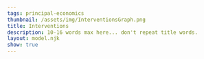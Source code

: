 ```yaml
---
tags: principal-economics
thumbnail: /assets/img/InterventionsGraph.png
title: Interventions
description: 10-16 words max here... don't repeat title words.
layout: model.njk
show: true
---
```

<script defer>
const myCalculator = new EconVision();

myCalculator.setGraphs({
    "idDiv": "InterventionsGraph",
    "height": "650px",
    "width": "100",
    "copy": true,
    "left": -25,
    "right": 140,
    "bottom": -15,
    "top": 80,
    "showGrid": false,
    "expressions": false,
    "keypad": false,
    "zoomFit": true,
    "settingsMenu": false,
    "showXAxis": true,
    "showYAxis": true,
    "xAxisLabel": "Q(units)       ",
    "yAxisLabel": "P($)"
});

//Select Option
myCalculator.addSelectInput({ idDiv: "SurplusSelectInput", title: "Type of Intervention", hideAllTitle: "No Intervention", hasSize: true, item: "Quota", listGroup: ["QuotaQSlider", "QuotaQLabel", "QuotaSPDashedX", "QuotaSPDashedDemandY", "QuotaSPDashedSupplyY", "QuotaPriceDemand", "PriceQuotaSupplyRound", "QuotaPriceSupply", "ShadedCSPlusQuota", "ShadedPSPlusQuota", "QuotaDWL", "QuotaDWLSwitch"], listGraphs: [0] });
myCalculator.addSelectInput({ idDiv: "SurplusSelectInput", title: "Type of Intervention", hideAllTitle: "No Intervention", hasSize: true, item: "Price Ceiling", listGroup: ["PriceCeilingSlider", "PriceCeillingLabel", "QuantityCeillingLabel", "MCPriceCeiling", "PriceCeilingDashedX", "PriceCeilingDashedY", "ShadedCSPlusPriceCeiling", "ShadedPSPlusPriceCeiling", "PriceCeilingDWL", "PriceCeilingDWLSwitch"], listGraphs: [0] });
myCalculator.addSelectInput({ idDiv: "SurplusSelectInput", title: "Type of Intervention", hideAllTitle: "No Intervention", hasSize: true, item: "Per Unit Tax", listGroup: ["TaxPerUnitSlider", "TaxPriceSupplyLabel", "TaxPriceDemandLabel", "TaxQuantatityLabel", "TaxDashedX", "TaxDashedDemandY", "TaxDashedSupplyY", "ShadedTaxCS", "ShadedTaxPS", "ShadedTaxDWL", "ShadedTaxGS", "TaxDWL", "TaxDWLSwitch"], listGraphs: [0] });
myCalculator.addSelectInput({ idDiv: "SurplusSelectInput", title: "Type of Intervention", hideAllTitle: "No Intervention", hasSize: true, item: "Per Unit Subsidy", listGroup: ["subPerUnitSlider", "subPriceSupplyLabel", "subPriceDemandLabel", "subQuantatityLabel", "subDashedX", "subDashedDemandY", "subDashedSupplyY", "ShadedsubCS", "ShadedsubPS", "ShadedsubDWL", "ShadedsubGS", "ShadedExpGS", "ShadedExpGSSwitch", 'SubsidyDWLSwitch'], listGraphs: [0] });



//Price Function
myCalculator.addExpression({ 'idDiv': 'PFunction', 'latex': "f_{p}\\left(Q\\right)=60-0.5Q\\left\\{Q\\ge0\\right\\}", 'color': '#a21caf', 'hidden': false, 'listGraphs': [0] });
//MC
myCalculator.addExpression({ 'idDiv': 'MCFunction', 'latex': "f_{mc}\\left(Q\\right)=\\frac{Q}{2}\\left\\{Q\\ge0\\right\\}", 'color': '#6d28d9', 'hidden': false, 'listGraphs': [0] });

//P~MC
myCalculator.addExpression({ idDiv: "PMCQOptimal", latex: "f_{p}\\left(Q_{opt}\\right)\\sim f_{mc}\\left(Q_{opt}\\right)", listGraphs: [0] });
myCalculator.addExpression({ idDiv: "PriceOptimal", latex: "P_{opt}=f_{p}\\left(Q_{opt}\\right)", listGraphs: [0] });

//Optimal Supply&Demand
myCalculator.addExpression({ idDiv: "OptimalQ", latex: "x=Q_{opt}\\left\\{0<y<P_{opt}\\right\\}", color: '#475569', lineStyle: Desmos.Styles.DASHED, lineWidth: "0.9", listGraphs: [0] });
myCalculator.addExpression({ idDiv: "OptimalP", latex: "y=P_{opt}\\left\\{0<x<Q_{opt}\\right\\}", color: '#475569', lineStyle: Desmos.Styles.DASHED, lineWidth: "0.9", listGraphs: [0] });
myCalculator.addLabel({ 'idDiv': 'OptimalQlabel', 'latex': "(0, P_{opt})", 'label': '`P_m`: ${P_{opt}}', 'color': '#475569', 'pointStyle': Desmos.Styles.POINT, 'labelOrientation': Desmos.LabelOrientations.LEFT, 'showLabel': true, 'listGraphs': [0] });
myCalculator.addLabel({ 'idDiv': 'OptimalPlabel', 'latex': "(Q_{opt}, 0)", 'label': '`Q_m`: ${Q_{opt}}', 'color': '#475569', 'pointStyle': Desmos.Styles.POINT, 'labelOrientation': Desmos.LabelOrientations.BELOW, 'showLabel': true, 'listGraphs': [0] });

//Quota
myCalculator.addSliderInput({ idDiv: "QuotaQSlider", title: "Quota", latex: "Q_{q}", min: 0, max: 'Q_{opt}', step: 1, defaultValue: 30, listGraphs: [0] });
myCalculator.addLabel({ idDiv: 'QuotaQLabel', latex: '\\left(Q_{q},0\\right)', color: '#be123c', label: 'Quota: ${Q_q}', dragMode: Desmos.DragModes.X, labelOrientation: Desmos.LabelOrientations.BELOW, listGraphs: [0] });
myCalculator.addExpression({ idDiv: "PriceQuotaDemand", latex: "P_{qD}=f_{p}\\left(Q_{q}\\right)", hidden: true, listGraphs: [0] });
myCalculator.addExpression({ idDiv: "PriceQuotaSupply", latex: "P_{qS}=f_{mc}\\left(Q_{q}\\right)", hidden: true, listGraphs: [0] });
myCalculator.addExpression({ idDiv: "QuotaSPDashedX", latex: "x=Q_{q}\\left\\{0<y<P_{qD}\\right\\}", color: '#be123c', lineStyle: Desmos.Styles.DASHED, lineWidth: "0.9", listGraphs: [0] });
myCalculator.addExpression({ idDiv: "QuotaSPDashedDemandY", latex: "y=P_{qD}\\left\\{0<x<Q_{q}\\right\\}", color: '#be123c', lineStyle: Desmos.Styles.DASHED, lineWidth: "0.9", listGraphs: [0] });
myCalculator.addExpression({ idDiv: "QuotaSPDashedSupplyY", latex: "y=P_{qS}\\left\\{0<x<Q_{q}\\right\\}", color: '#be123c', lineStyle: Desmos.Styles.DASHED, lineWidth: "0.9", listGraphs: [0] });
myCalculator.addExpression({ idDiv: "PriceQuotaDemandRound", hidden: true, latex: "P_{qD2}=\\frac{\\operatorname{round}\\left(P_{qD}\\cdot100\\right)}{100}", color: 'gray', listGraphs: [0] });
myCalculator.addLabel({ idDiv: 'QuotaPriceDemand', hidden: true, latex: '\\left(0,P_{qD}\\right)', color: '#be123c', label: '${P_qD2}', labelOrientation: Desmos.LabelOrientations.LEFT, listGraphs: [0] });
myCalculator.addExpression({ idDiv: "PriceQuotaSupplyRound", hidden: true, latex: "P_{qS2}=\\frac{\\operatorname{round}\\left(P_{qS}\\cdot100\\right)}{100}", color: 'gray', listGraphs: [0] });
myCalculator.addLabel({ idDiv: 'QuotaPriceSupply', latex: '\\left(0,P_{qS}\\right)', color: '#be123c', label: '${P_qS2}', labelOrientation: Desmos.LabelOrientations.LEFT, listGraphs: [0] });
myCalculator.addExpression({ idDiv: "TotalConsumerSPFunc", latex: "f_{tCS}\\left(x\\right)=\\left\\{0\\le x\\le Q_{q}:f'_{p}\\left(x\\right)x+f_{p}\\left(0\\right)\\right\\}", color: 'gray', hidden: true, listGraphs: [0] });
myCalculator.addExpression({ idDiv: "ShadedCSPlusQuota", latex: "P_{qD}\\le y\\le f_{tCS}\\left(x\\right)", color: '#16a34a', lineStyle: Desmos.Styles.DASHED, lineWidth: "0", listGraphs: [0] });
myCalculator.addExpression({ idDiv: "TotalProducerSPFunc", latex: "f_{tPS}\\left(x\\right)=\\left\\{0\\le x\\le Q_{q}:f'_{mc}\\left(x\\right)x+f_{mc}\\left(0\\right)\\right\\}", color: 'gray', hidden: true, listGraphs: [0] });
myCalculator.addExpression({ idDiv: "ShadedPSPlusQuota", hidden: false, latex: "f_{tPS}\\left(x\\right)\\le y\\le P\\ _{qD}", color: '#0284c7', lineStyle: Desmos.Styles.DASHED, lineWidth: "0", listGraphs: [0] });
myCalculator.addExpression({ idDiv: "QuotaDWL", latex: "\\operatorname{polygon} \\left(\\left(Q_{q},P_{qD2}\\right),\\left(Q_{q},P_{qS}\\right),\\left(Q_{opt},P_{opt}\\right)\\right)", color: '#e11d48', hidden: false, lineStyle: Desmos.Styles.DASHED, lineWidth: "0", listGraphs: [0] });
myCalculator.addSwitchInput({'idDiv':'QuotaDWLSwitch','title':'Display Deadweight Loss', isInitiallyChecked: true, 'idDivs':["QuotaDWL"],'listGraphs':[0]});

//Price Ceiling
myCalculator.addSliderInput({ idDiv: "PriceCeilingSlider", title: "Price Ceiling", latex: "P_{ceiling}", min: 'f_{mc}\\left(0\\right)', max: 'P_{opt}', step: 1, defaultValue: 12, listGraphs: [0] });
myCalculator.addLabel({ idDiv: 'PriceCeillingLabel', latex: '\\left(0,P_{ceiling}\\right)', color: '#be123c', label: 'Ceiling: ${P_ceiling}', dragMode: Desmos.DragModes.Y, labelOrientation: Desmos.LabelOrientations.LEFT, listGraphs: [0] });
myCalculator.addLabel({ idDiv: 'QuantityCeillingLabel', latex: '\\left(Q_{ceiling},0\\right)', color: '#be123c', label: '${Q_ceiling}', labelOrientation: Desmos.LabelOrientations.BELOW, listGraphs: [0] });
myCalculator.addExpression({ idDiv: "MCPriceCeiling", latex: "f_{mc}\\left(Q_{ceiling}\\right)\\sim P_{ceiling}", color: '#be123c', listGraphs: [0] });
myCalculator.addExpression({ idDiv: "PriceCeilingDashedX", latex: "x=Q_{ceiling}\\left\\{0<y<f_{p}\\left(Q_{ceiling}\\right)\\right\\}", color: '#be123c', lineStyle: Desmos.Styles.DASHED, lineWidth: "0.9", listGraphs: [0] });
myCalculator.addExpression({ idDiv: "PriceCeilingDashedY", latex: "y=P_{ceiling}\\left\\{0<x<Q_{ceiling}\\right\\}", color: '#be123c', lineStyle: Desmos.Styles.DASHED, lineWidth: "0.9", listGraphs: [0] });
myCalculator.addExpression({ idDiv: "PriceCeilingDemandFun", latex: "f_{tcCS}\\left(x\\right)=\\left\\{0\\le x\\le Q_{ceiling}:f_{p}'\\left(x\\right)x+f_{p}\\left(0\\right)\\right\\}", hidden: true, listGraphs: [0] });
myCalculator.addExpression({ idDiv: "ShadedCSPlusPriceCeiling", latex: "P_{ceiling}\\le y\\le f_{tcCS}\\left(x\\right)", color: '#16a34a', lineStyle: Desmos.Styles.DASHED, lineWidth: "0", listGraphs: [0] });
myCalculator.addExpression({ idDiv: "PriceCeilingSupplyFun", latex: "f_{tcPS}\\left(x\\right)=\\left\\{0\\le x\\le Q_{ceiling}:f'_{mc}\\left(x\\right)x+f_{mc}\\left(0\\right)\\right\\}", hidden: true, listGraphs: [0] });
myCalculator.addExpression({ idDiv: "ShadedPSPlusPriceCeiling", latex: "f_{tcPS}\\left(x\\right)\\le y\\le P_{ceiling}", color: '#0284c7', lineStyle: Desmos.Styles.DASHED, lineWidth: "0", listGraphs: [0] });
myCalculator.addExpression({ idDiv: "PriceCeilingDWL", latex: "\\operatorname{polygon} \\left(\\left(Q_{ceiling},P_{ceiling}\\right),\\left(Q_{ceiling},f_{p}\\left(Q_{ceiling}\\right)\\right),\\left(Q_{opt},P_{opt}\\right)\\right)", color: '#e11d48', hidden: false, lineStyle: Desmos.Styles.DASHED, lineWidth: "0", listGraphs: [0] });
myCalculator.addSwitchInput({'idDiv':'PriceCeilingDWLSwitch','title':'Display Deadweight Loss', isInitiallyChecked: true, 'idDivs':["PriceCeilingDWL"],'listGraphs':[0]});


//Tax
myCalculator.addSliderInput({ idDiv: "TaxPerUnitSlider", title: "Tax", latex: "P_{tax}", min: 0, max: '60', step: 1, defaultValue: 10, listGraphs: [0] });
myCalculator.addExpression({ idDiv: "TaxInverseSupply", latex: "g_{s}\\left(P\\right)=f_{mc}\\left(P\\right)+P_{tax}", color: '#6042a6', hidden: true, listGraphs: [0] });
myCalculator.addExpression({ idDiv: "TaxInverseDemand", latex: "g_{d}\\left(P\\right)=f_{p}\\left(P\\right)", color: '#6042a6', hidden: true, listGraphs: [0] });
myCalculator.addExpression({ idDiv: "TaxComputeOptimalQ", latex: "g_{s}\\left(Q_{sopt}\\right)\\sim g_{d}\\left(Q_{sopt}\\right)", color: '#6042a6', hidden: true, listGraphs: [0] });
myCalculator.addExpression({ idDiv: "TaxComputeOptimalQ2", latex: "Q_{sopt2}=\\operatorname{round}\\left(Q_{sopt},2\\right)", color: '#6042a6', hidden: true, listGraphs: [0] });
myCalculator.addExpression({ idDiv: "TaxComputePriceDemand", latex: "p_{dtax}=g_{d}\\left(Q_{sopt}\\right)", color: '#6042a6', hidden: true, listGraphs: [0] });
myCalculator.addExpression({ idDiv: "TaxComputePriceDemand2", latex: "p_{dtax2}=\\frac{\\operatorname{round}\\left(p_{dtax}\\cdot10^{2}\\right)}{10^{2}}", color: '#6042a6', hidden: true, listGraphs: [0] });
myCalculator.addExpression({ idDiv: "TaxComputePriceSupply", latex: "p_{stax}=p_{dtax}-P_{tax}", color: '#6042a6', hidden: true, listGraphs: [0] });
myCalculator.addExpression({ idDiv: "TaxComputePriceSupply2", latex: "p_{stax2}=\\frac{\\operatorname{round}\\left(p_{stax}\\cdot10^{2}\\right)}{10^{2}}", color: '#6042a6', hidden: true, listGraphs: [0] });
myCalculator.addLabel({ idDiv: 'TaxPriceSupplyLabel', latex: '\\left(0,p_{stax}\\right)', color: '#be123c', label: '`P_{S}`= ${p_{stax2}}', dragMode: Desmos.DragModes.Y, labelOrientation: Desmos.LabelOrientations.LEFT, listGraphs: [0] });
myCalculator.addLabel({ idDiv: 'TaxPriceDemandLabel', latex: '\\left(0,p_{dtax}\\right)', color: '#be123c', label: '`P_{D}`= ${p_{dtax2}}', dragMode: Desmos.DragModes.Y, labelOrientation: Desmos.LabelOrientations.LEFT, listGraphs: [0] });
myCalculator.addLabel({ idDiv: 'TaxQuantatityLabel', latex: '\\left(Q_{sopt},0\\right)', color: '#be123c', label: '${Q_{sopt2}}', dragMode: Desmos.DragModes.X, labelOrientation: Desmos.LabelOrientations.BELOW, listGraphs: [0] });
myCalculator.addExpression({ idDiv: "TaxDashedX", latex: "x=Q_{sopt}\\left\\{0<y<p_{dtax}\\right\\}", color: '#be123c', lineStyle: Desmos.Styles.DASHED, lineWidth: "0.9", listGraphs: [0] });
myCalculator.addExpression({ idDiv: "TaxDashedDemandY", latex: "y=p_{dtax}\\left\\{0<x<Q_{sopt}\\right\\}", color: '#be123c', lineStyle: Desmos.Styles.DASHED, lineWidth: "0.9", listGraphs: [0] });
myCalculator.addExpression({ idDiv: "TaxDashedSupplyY", latex: "y=p_{stax}\\left\\{0<x<Q_{sopt}\\right\\}", color: '#be123c', lineStyle: Desmos.Styles.DASHED, lineWidth: "0.9", listGraphs: [0] });
myCalculator.addExpression({ idDiv: "TaxCSFun", latex: "f_{sgCS}\\left(x\\right)=\\left\\{0\\le x\\le Q_{sopt}:f_{p}'\\left(x\\right)x+f_{p}\\left(0\\right)\\right\\}", hidden: true, listGraphs: [0] });
myCalculator.addExpression({ idDiv: "ShadedTaxCS", latex: "p_{dtax}\\le y\\le f_{sgCS}\\left(x\\right)", color: '#16a34a', lineStyle: Desmos.Styles.DASHED, lineWidth: "0", listGraphs: [0] });
myCalculator.addExpression({ idDiv: "TaxPSFun", latex: "f_{sgPS}\\left(x\\right)=\\left\\{0\\le x\\le Q_{sopt}:f_{mc}'\\left(x\\right)x+f_{mc}\\left(0\\right)\\right\\}", color: 'gray', hidden: true, listGraphs: [0] });
myCalculator.addExpression({ idDiv: "ShadedTaxPS", latex: "f_{sgPS}\\left(x\\right)\\le y\\le p_{stax}", color: '#0284c7', lineStyle: Desmos.Styles.DASHED, lineWidth: "0", listGraphs: [0] });
myCalculator.addExpression({ idDiv: "ShadedTaxDWL", latex: "x\\ge Q_{opt}\\left\\{f'_{p}\\left(x\\right)x+f_{p}\\left(0\\right)\\le y\\le f_{mc}'\\left(x\\right)x\\right\\}\\left\\{x<Q_{sopt}\\right\\}", color: '#be123c', lineStyle: Desmos.Styles.DASHED, lineWidth: "0", listGraphs: [0] });
myCalculator.addExpression({ idDiv: "ShadedTaxGS", latex: "y\\le p_{dtax}\\left\\{0\\le x\\le Q_{sopt}\\right\\}\\left\\{f_{p}\\left(x\\right)\\ge y\\ge p_{stax}\\right\\}", color: '#ea580c', lineStyle: Desmos.Styles.DASHED, lineWidth: "0", listGraphs: [0] });
myCalculator.addExpression({ idDiv: "TaxDWL", latex: "\\operatorname{polygon} \\left(\\left(Q_{sopt},p_{stax}\\right),\\left(Q_{sopt},p_{dtax}\\right),\\left(Q_{opt},P_{opt}\\right)\\right)", color: '#e11d48', hidden: false, lineStyle: Desmos.Styles.DASHED, lineWidth: "0", listGraphs: [0] });
myCalculator.addSwitchInput({'idDiv':'TaxDWLSwitch','title':'Display Deadweight Loss', isInitiallyChecked: true, 'idDivs':["TaxDWL"],'listGraphs':[0]});


//Subsidy
myCalculator.addExpression({ idDiv: "findYintercept", latex: "P_{yint}=f_{p}(0)", color: '#6042a6', hidden: true, listGraphs: [0] });
myCalculator.addSliderInput({ idDiv: "subPerUnitSlider", title: "Subsidy", latex: "P_{sub}", min: 0, max: 'P_{yint}', step: 1, defaultValue: 10, listGraphs: [0] });
myCalculator.addExpression({ idDiv: "subInverseSupply", latex: "s_{s}\\left(P\\right)=f_{mc}\\left(P\\right)-P_{sub}", color: '#6042a6', hidden: true, listGraphs: [0] });
myCalculator.addExpression({ idDiv: "subInverseDemand", latex: "s_{d}\\left(P\\right)=f_{p}\\left(P\\right)", color: '#6042a6', hidden: true, listGraphs: [0] });
myCalculator.addExpression({ idDiv: "subComputeOptimalQ", latex: "s_{s}\\left(\\theta_{sopt}\\right)\\sim s_{d}\\left(\\theta_{sopt}\\right)", color: '#6042a6', hidden: true, listGraphs: [0] });
myCalculator.addExpression({ idDiv: "subComputeOptimalQ2", latex: "\\theta_{sopt2}=\\operatorname{round}\\left(\\theta_{sopt},2\\right)", color: '#6042a6', hidden: true, listGraphs: [0] });
myCalculator.addExpression({ idDiv: "subComputePriceDemand", latex: "p_{dsub}=s_{s}\\left(\\theta_{sopt}\\right)", color: '#6042a6', hidden: true, listGraphs: [0] });
myCalculator.addExpression({ idDiv: "subComputePriceDemand2", latex: "p_{dsub2}=\\frac{\\operatorname{round}\\left(p_{dsub}\\cdot10^{2}\\right)}{10^{2}}", color: '#6042a6', hidden: true, listGraphs: [0] });
myCalculator.addExpression({ idDiv: "subComputePriceSupply", latex: "p_{ssub}=p_{dsub}+P_{sub}", color: '#6042a6', hidden: true, listGraphs: [0] });
myCalculator.addExpression({ idDiv: "subComputePriceSupply2", latex: "p_{ssub2}=\\frac{\\operatorname{round}\\left(p_{ssub}\\cdot10^{2}\\right)}{10^{2}}", color: '#6042a6', hidden: true, listGraphs: [0] });
myCalculator.addLabel({ idDiv: 'subPriceSupplyLabel', latex: '\\left(0,p_{ssub}\\right)', color: '#be123c', label: '`P_{S}`: ${p_{ssub2}}', dragMode: Desmos.DragModes.Y, labelOrientation: Desmos.LabelOrientations.LEFT, listGraphs: [0] });
myCalculator.addLabel({ idDiv: 'subPriceDemandLabel', latex: '\\left(0,p_{dsub}\\right)', color: '#be123c', label: '`P_{D}`: ${p_{dsub2}}', dragMode: Desmos.DragModes.Y, labelOrientation: Desmos.LabelOrientations.LEFT, listGraphs: [0] });
myCalculator.addLabel({ idDiv: 'subQuantatityLabel', latex: '\\left(\\theta_{sopt},0\\right)', color: '#be123c', label: '${\\theta_{sopt2}}', dragMode: Desmos.DragModes.X, labelOrientation: Desmos.LabelOrientations.BELOW, listGraphs: [0] });
myCalculator.addExpression({ idDiv: "subDashedX", latex: "x=\\theta_{sopt}\\left\\{0<y<p_{dsub}\\right\\}", color: '#be123c', lineStyle: Desmos.Styles.DASHED, lineWidth: "0.9", listGraphs: [0] });
myCalculator.addExpression({ idDiv: "subDashedDemandY", latex: "y=p_{dsub}\\left\\{0<x<\\theta_{sopt}\\right\\}", color: '#be123c', lineStyle: Desmos.Styles.DASHED, lineWidth: "0.9", listGraphs: [0] });
myCalculator.addExpression({ idDiv: "subDashedSupplyY", latex: "y=p_{ssub}\\left\\{0<x<\\theta_{sopt}\\right\\}", color: '#be123c', lineStyle: Desmos.Styles.DASHED, lineWidth: "0.9", listGraphs: [0] });
myCalculator.addExpression({ idDiv: "subCSFun", latex: "k_{sgCS}\\left(x\\right)=\\left\\{0\\le x\\le \\theta_{sopt}:f_{p}'\\left(x\\right)x+f_{p}\\left(0\\right)\\right\\}", hidden: true, listGraphs: [0] });
myCalculator.addExpression({ idDiv: "ShadedsubCS", latex: "p_{dsub}\\le y\\le k_{sgCS}\\left(x\\right)", color: '#16a34a', lineStyle: Desmos.Styles.DASHED, lineWidth: "0", listGraphs: [0] });
myCalculator.addExpression({ idDiv: "subPSFun", latex: "k_{sgPS}\\left(x\\right)=\\left\\{0\\le x\\le \\theta_{sopt}:f_{mc}'\\left(x\\right)x+f_{mc}\\left(0\\right)\\right\\}", color: 'gray', hidden: true, listGraphs: [0] });
myCalculator.addExpression({ idDiv: "ShadedsubPS", latex: "k_{sgPS}\\left(x\\right)\\le y\\le p_{ssub}", color: '#0284c7', lineStyle: Desmos.Styles.DASHED, lineWidth: "0", listGraphs: [0] });
myCalculator.addExpression({ idDiv: "ShadedsubDWL", latex: "x\\ge P_{opt}\\left\\{f'_{p}\\left(x\\right)x+f_{p}\\left(0\\right)\\le y\\le f_{mc}'\\left(x\\right)x\\right\\}\\left\\{x<\\theta_{sopt}\\right\\}", color: '#e11d48', lineStyle: Desmos.Styles.DASHED, lineWidth: "0", listGraphs: [0] });
myCalculator.addExpression({ idDiv: "ShadedExpGS", latex: "p_{dsub}\\le y\\le p_{ssub}\\left\\{0\\le x\\le \\theta_{sopt}\\right\\}", color: '#ea580c', hidden: false, lineStyle: Desmos.Styles.DASHED, lineWidth: "0", listGraphs: [0] });
myCalculator.addSwitchInput({ idDiv: "ShadedExpGSSwitch", title: "Display Government Expenditures", isInitiallyChecked: true, idDivs: ["ShadedExpGS"], listGraphs: [0] });
myCalculator.addSwitchInput({'idDiv':'SubsidyDWLSwitch','title':'Display Deadweight Loss', isInitiallyChecked: true, 'idDivs':["ShadedsubDWL"],'listGraphs':[0]});




myCalculator.setInstructions({
    title: "Drop down selection",
    content: '<b>Choose the intervention you would like to study from the drop-down list.</b> You can choose between a quota, a price ceiling, a per-unit subsidy, or a per-unit tax.'
});

myCalculator.setInstructions({
    title: "Adjusting intervention",
    content: '<b>Change the value of the quota/price ceiling/subsidy/tax.</b> The graph will automatically display the consumer surplus in green, the producer surplus in blue, and the government surplus (if any) in orange. In the specific case of a subsidy, the deadweight loss will be displayed in red.\
  \\tip{"For quota and price ceiling, you can also change the value of the quota/ price ceiling by clicking and dragging the enlarged red label that shows the quota/ price ceiling on the graph itself."}'
});


myCalculator.setCreators({
    title: "Developer",
    name: "Radi",
    school: "GS’23"
});
myCalculator.setCreators({
    title: "Editor",
    name: "Kyla",
    school: "CC’24"
});
</script>
